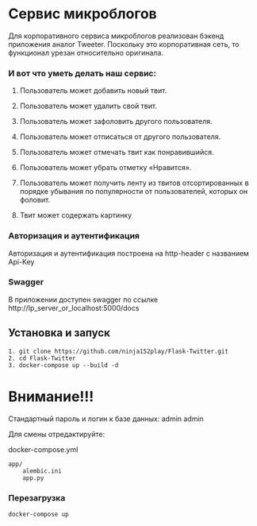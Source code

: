 Сервис микроблогов
========

Для корпоративного сервиса микроблогов реализован бэкенд 
приложения аналог Tweeter. Поскольку это корпоративная сеть, то функционал урезан
относительно оригинала.

### И вот что уметь делать наш сервис:
1. Пользователь может добавить новый твит.

2. Пользователь может удалить свой твит.

3. Пользователь может зафоловить другого пользователя.

4. Пользователь может отписаться от другого пользователя.

5. Пользователь может отмечать твит как понравившийся.

6. Пользователь может убрать отметку «Нравится».

7. Пользователь может получить ленту из твитов отсортированных в
порядке убывания по популярности от пользователей, которых он
фоловит.

8. Твит может содержать картинку

### Авторизация и аутентификация
Авторизация и аутентификация построена на http-header с названием Api-Key

### Swagger
В приложении доступен swagger по ссылке http://Ip_server_or_localhost:5000/docs

## Установка и запуск
```
1. git clone https://github.com/ninja152play/Flask-Twitter.git
2. cd Flask-Twitter
3. docker-compose up --build -d
```
# Внимание!!!
Стандартный пароль и логин к базе данных: admin admin

Для смены отредактируйте:

docker-compose.yml

```
app/
    alembic.ini
    app.py
```

### Перезагрузка
```
docker-compose up 
```
